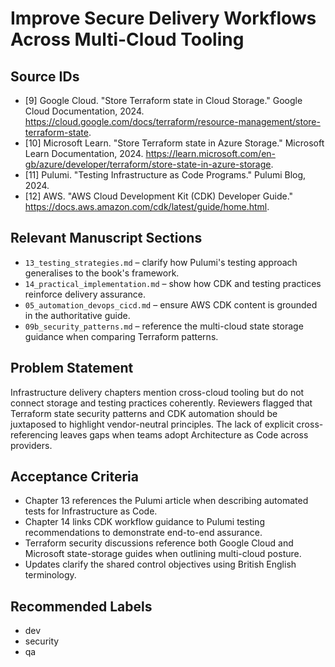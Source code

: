 # Improve Secure Delivery Workflows Across Multi-Cloud Tooling

## Source IDs
- [9] Google Cloud. "Store Terraform state in Cloud Storage." Google Cloud Documentation, 2024. https://cloud.google.com/docs/terraform/resource-management/store-terraform-state.
- [10] Microsoft Learn. "Store Terraform state in Azure Storage." Microsoft Learn Documentation, 2024. https://learn.microsoft.com/en-gb/azure/developer/terraform/store-state-in-azure-storage.
- [11] Pulumi. "Testing Infrastructure as Code Programs." Pulumi Blog, 2024.
- [12] AWS. "AWS Cloud Development Kit (CDK) Developer Guide." https://docs.aws.amazon.com/cdk/latest/guide/home.html.

## Relevant Manuscript Sections
- `13_testing_strategies.md` – clarify how Pulumi's testing approach generalises to the book's framework.
- `14_practical_implementation.md` – show how CDK and testing practices reinforce delivery assurance.
- `05_automation_devops_cicd.md` – ensure AWS CDK content is grounded in the authoritative guide.
- `09b_security_patterns.md` – reference the multi-cloud state storage guidance when comparing Terraform patterns.

## Problem Statement
Infrastructure delivery chapters mention cross-cloud tooling but do not connect storage and testing practices coherently. Reviewers flagged that Terraform state security patterns and CDK automation should be juxtaposed to highlight vendor-neutral principles. The lack of explicit cross-referencing leaves gaps when teams adopt Architecture as Code across providers.

## Acceptance Criteria
- Chapter 13 references the Pulumi article when describing automated tests for Infrastructure as Code.
- Chapter 14 links CDK workflow guidance to Pulumi testing recommendations to demonstrate end-to-end assurance.
- Terraform security discussions reference both Google Cloud and Microsoft state-storage guides when outlining multi-cloud posture.
- Updates clarify the shared control objectives using British English terminology.

## Recommended Labels
- dev
- security
- qa
